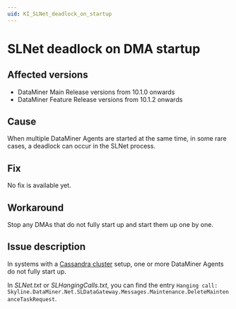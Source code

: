 ```yaml
---
uid: KI_SLNet_deadlock_on_startup
---
```


# SLNet deadlock on DMA startup

## Affected versions

- DataMiner Main Release versions from 10.1.0 onwards
- DataMiner Feature Release versions from 10.1.2 onwards

## Cause

When multiple DataMiner Agents are started at the same time, in some rare cases, a deadlock can occur in the SLNet process.

## Fix

No fix is available yet.

## Workaround

Stop any DMAs that do not fully start up and start them up one by one.

## Issue description

In systems with a [Cassandra cluster](xref:Supported_system_data_storage_architectures#cassandra-cluster-setup-with-elasticsearch) setup, one or more DataMiner Agents do not fully start up.

In *SLNet.txt* or *SLHangingCalls.txt*, you can find the entry `Hanging call: Skyline.DataMiner.Net.SLDataGateway.Messages.Maintenance.DeleteMaintenanceTaskRequest`.
